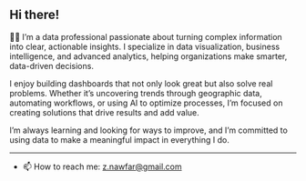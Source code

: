 
##  Hi there!

👩‍💻 
I’m a data professional passionate about turning complex information into clear, actionable insights. I specialize in data visualization, business intelligence, and advanced analytics, helping organizations make smarter, data-driven decisions.

I enjoy building dashboards that not only look great but also solve real problems. Whether it’s uncovering trends through geographic data, automating workflows, or using AI to optimize processes, I’m focused on creating solutions that drive results and add value.

I’m always learning and looking for ways to improve, and I’m committed to using data to make a meaningful impact in everything I do.

 
----------------------------------------------------------------------------------------------------------------------------------------------
- 📫 How to reach me:
 z.nawfar@gmail.com

<!---
znawfar/znawfar is a ✨ special ✨ repository because its `README.md` (this file) appears on your GitHub profile.
You can click the Preview link to take a look at your changes.
--->
